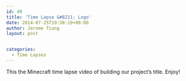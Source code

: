 ```yaml
---
id: 40
title: 'Time Lapse &#8211; Logo'
date: 2014-07-25T19:50:19+00:00
author: Jerome Tiong
layout: post


categories:
  - Time Lapses
---
```

This the Minecraft time lapse video of building our project&#8217;s title. Enjoy!